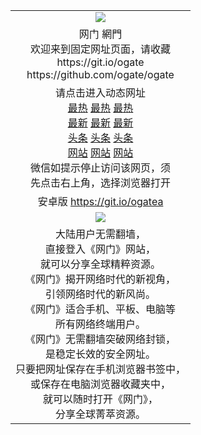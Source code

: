 ﻿<table>
  <tr>
    <td align=center><img src="https://cloud.githubusercontent.com/assets/11880933/13434984/f430fae2-e012-11e5-814f-c2df1e82b247.jpg" /></td>
  </tr>
  <tr>
    <td align=center>网门 網門<br/>
      欢迎来到固定网址页面，请收藏<br/>
      https://git.io/ogate<br/>
      https://github.com/ogate/ogate<br/>
    </td>
  </tr>
  <tr>
    <td align=center>请点击进入动态网址<br/>
      <a href="https://s3.ap-northeast-2.amazonaws.com/ogates/oGate.htm?ogLike&from=oGate">最热</a>
      <a href="https://s3.ca-central-1.amazonaws.com/ogatec/oGate.htm?ogLike&from=oGate">最热</a>
      <a href="https://s3-ap-southeast-2.amazonaws.com/ogatey/oGate.htm?ogLike&from=oGate">最热</a><br/>
      <a href="https://s3.ap-northeast-2.amazonaws.com/ogates/oGate.htm?ogLate&from=oGate">最新</a>
      <a href="https://s3.ap-south-1.amazonaws.com/ogatem/oGate.htm?ogLate&from=oGate">最新</a>
      <a href="https://s3-ap-southeast-2.amazonaws.com/ogatey/oGate.htm?ogLate&from=oGate">最新</a><br/>
      <a href="https://s3.ap-northeast-2.amazonaws.com/ogates/oGate.htm?ogNews&from=oGate">头条</a>
      <a href="https://s3.ap-south-1.amazonaws.com/ogatem/oGate.htm?ogNews&from=oGate">头条</a>
      <a href="https://s3-ap-southeast-2.amazonaws.com/ogatey/oGate.htm?ogNews&from=oGate">头条</a><br/>
      <a href="https://s3.ap-northeast-2.amazonaws.com/ogates/oGate.htm?ogSite&from=oGate">网站</a>
      <a href="https://s3.ap-south-1.amazonaws.com/ogatem/oGate.htm?ogSite&from=oGate">网站</a>
      <a href="https://s3-ap-southeast-2.amazonaws.com/ogatey/oGate.htm?ogSite&from=oGate">网站</a><br/>
      微信如提示停止访问该网页，须<br/>
      先点击右上角，选择浏览器打开<br/>
    </td>
  </tr>
  <tr>
    <td align=center>
      安卓版 <a href="https://raw.githubusercontent.com/ogate/up/master/ogate.apk">https://git.io/ogatea</a><br/>
    </td>
  </tr>
  <tr>
    <td align=center><img src="https://cloud.githubusercontent.com/assets/11880933/15631437/70d0a74e-259d-11e6-946f-6237b4b657bd.jpg"/></td>
  </tr>
  <tr>
    <td align=center>
大陆用户无需翻墙，<br/>
直接登入《网门》网站，<br/>就可以分享全球精粹资源。<br/>
《网门》揭开网络时代的新视角，<br/>引领网络时代的新风尚。<br/>
《网门》适合手机、平板、电脑等<br/>所有网络终端用户。<br/>
《网门》无需翻墙突破网络封锁，<br/>是稳定长效的安全网址。<br/>
只要把网址保存在手机浏览器书签中，<br/>或保存在电脑浏览器收藏夹中，<br/>
就可以随时打开《网门》，<br/>
分享全球菁萃资源。<br/></td>
  </tr>
</table>    